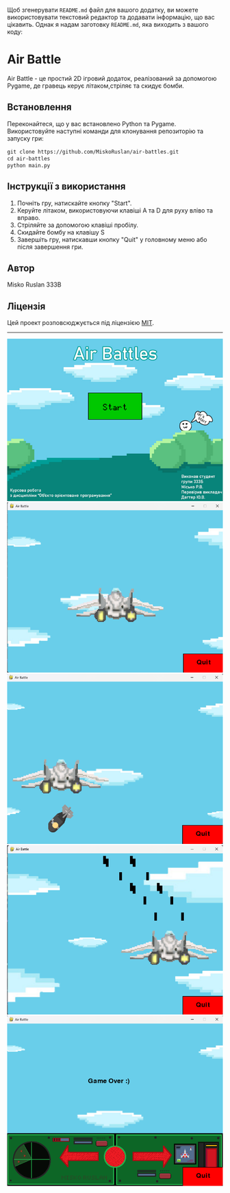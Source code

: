 Щоб згенерувати `README.md` файл для вашого додатку, ви можете використовувати текстовий редактор та додавати інформацію, що вас цікавить. Однак я надам заготовку `README.md`, яка виходить з вашого коду:


# Air Battle

Air Battle - це простий 2D ігровий додаток, реалізований за допомогою Pygame, де гравець керує літаком,стріляє та скидує бомби.

## Встановлення

Переконайтеся, що у вас встановлено Python та Pygame. Використовуйте наступні команди для клонування репозиторію та запуску гри:

```
git clone https://github.com/MiskoRuslan/air-battles.git
cd air-battles
python main.py
```


## Інструкції з використання

1. Почніть гру, натискайте кнопку "Start".
2. Керуйте літаком, використовуючи клавіші A та D для руху вліво та вправо.
3. Стріляйте за допомогою клавіші пробілу.
4. Скидайте бомбу на клавішу S
5. Завершіть гру, натискавши кнопку "Quit" у головному меню або після завершення гри.

## Автор

Misko Ruslan 333B

## Ліцензія

Цей проект розповсюджується під ліцензією [MIT](LICENSE).

---

![Screenshot_1.png](screenshots%2FScreenshot_1.png)
![Screenshot_2.png](screenshots%2FScreenshot_2.png)
![Screenshot_3.png](screenshots%2FScreenshot_3.png)
![Screenshot_4.png](screenshots%2FScreenshot_4.png)
![Screenshot_5.png](screenshots%2FScreenshot_5.png)
